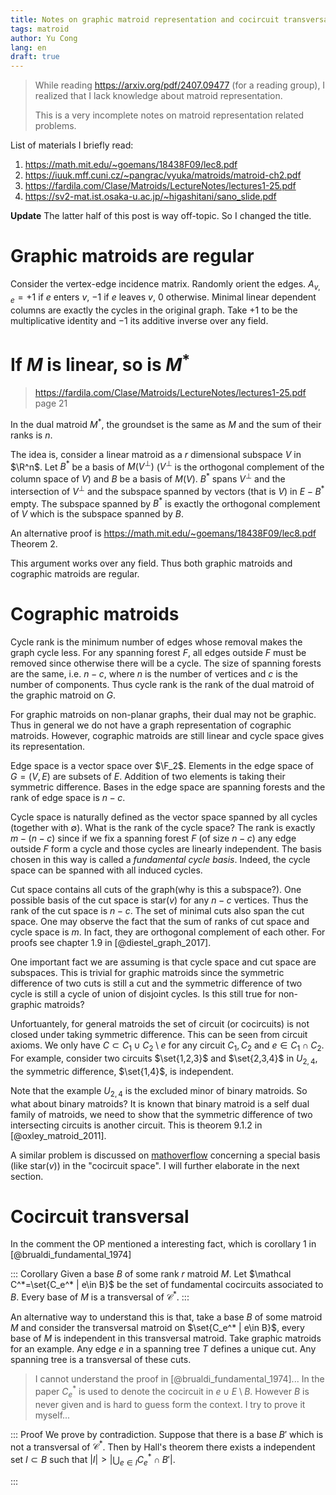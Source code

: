 ```yaml
---
title: Notes on graphic matroid representation and cocircuit transversal
tags: matroid
author: Yu Cong
lang: en
draft: true
---
```


> While reading <https://arxiv.org/pdf/2407.09477> (for a reading group), I realized that I lack knowledge about matroid representation.
> 
> This is a very incomplete notes on matroid representation related problems.

List of materials I briefly read:

1. <https://math.mit.edu/~goemans/18438F09/lec8.pdf>
2. <https://iuuk.mff.cuni.cz/~pangrac/vyuka/matroids/matroid-ch2.pdf>
3. <https://fardila.com/Clase/Matroids/LectureNotes/lectures1-25.pdf>
4. <https://sv2-mat.ist.osaka-u.ac.jp/~higashitani/sano_slide.pdf>

**Update** The latter half of this post is way off-topic. So I changed the title.

# Graphic matroids are regular

Consider the vertex-edge incidence matrix. Randomly orient the edges. $A_{v,e}=+1$ if $e$ enters $v$, $-1$ if $e$ leaves $v$, $0$ otherwise. Minimal linear dependent columns are exactly the cycles in the original graph. Take $+1$ to be the multiplicative identity and $-1$ its additive inverse over any field.

# If $M$ is linear, so is $M^*$

> <https://fardila.com/Clase/Matroids/LectureNotes/lectures1-25.pdf> page 21

In the dual matroid $M^*$, the groundset is the same as $M$ and the sum of their ranks is $n$.

The idea is, consider a linear matroid as a $r$ dimensional subspace $V$ in $\R^n$. Let $B^*$ be a basis of $M(V^\bot)$ ($V^\bot$ is the orthogonal complement of the column space of $V$) and $B$ be a basis of $M(V)$.
$B^*$ spans $V^\bot$ and the intersection of $V^\bot$ and the subspace spanned by vectors (that is $V$) in $E-B^*$ empty. The subspace spanned by $B^*$ is exactly the orthogonal complement of $V$ which is the subspace spanned by $B$.

An alternative proof is <https://math.mit.edu/~goemans/18438F09/lec8.pdf> Theorem 2.

This argument works over any field.
Thus both graphic matroids and cographic matroids are regular.

# Cographic matroids

Cycle rank is the minimum number of edges whose removal makes the graph cycle less.
For any spanning forest $F$, all edges outside $F$ must be removed since otherwise there will be a cycle.
The size of spanning forests are the same, i.e. $n-c$, where $n$ is the number of vertices and $c$ is the number of components. Thus cycle rank is the rank of the dual matroid of the graphic matroid on $G$. 

For graphic matroids on non-planar graphs, their dual may not be graphic. Thus in general we do not have a graph representation of cographic matroids. However, cographic matroids are still linear and cycle space gives its representation.

Edge space is a vector space over $\F_2$. Elements in the edge space of $G=(V,E)$ are subsets of $E$. Addition of two elements is taking their symmetric difference. Bases in the edge space are spanning forests and the rank of edge space is $n-c$.

Cycle space is naturally defined as the vector space spanned by all cycles (together with $\emptyset$). What is the rank of the cycle space? The rank is exactly $m-(n-c)$ since if we fix a spanning forest $F$ (of size $n-c$) any edge outside $F$ form a cycle and those cycles are linearly independent. The basis chosen in this way is called a *fundamental cycle basis*. Indeed, the cycle space can be spanned with all induced cycles.

Cut space contains all cuts of the graph(why is this a subspace?). One possible basis of the cut space is $\text{star}(v)$ for any $n-c$ vertices. Thus the rank of the cut space is $n-c$. The set of minimal cuts also span the cut space. One may observe the fact that the sum of ranks of cut space and cycle space is $m$. In fact, they are orthogonal complement of each other. For proofs see chapter 1.9 in [@diestel_graph_2017].

One important fact we are assuming is that cycle space and cut space are subspaces. This is trivial for graphic matroids since the symmetric difference of two cuts is still a cut and the symmetric difference of two cycle is still a cycle of union of disjoint cycles. Is this still true for non-graphic matroids?

Unfortuantely, for general matroids the set of circuit (or cocircuits) is not closed under taking symmetric difference. This can be seen from circuit axioms. We only have $C\subset C_1 \cup C_2\setminus e$ for any circuit $C_1, C_2$ and $e\in C_1\cap C_2$. For example, consider two circuits $\set{1,2,3}$ and $\set{2,3,4}$ in $U_{2,4}$, the symmetric difference, $\set{1,4}$, is independent.

Note that the example $U_{2,4}$ is the excluded minor of binary matroids. So what about binary matroids? It is known that binary matroid is a self dual family of matroids, we need to show that the symmetric difference of two intersecting circuits is another circuit. This is theorem 9.1.2 in [@oxley_matroid_2011].

A similar problem is discussed on [mathoverflow](https://mathoverflow.net/questions/241766/base-decomposition-of-matroids) concerning a special basis (like $\text{star}(v)$) in the "cocircuit space". I will further elaborate in the next section.

# Cocircuit transversal

In the comment the OP mentioned a interesting fact, which is corollary 1 in [@brualdi_fundamental_1974]

::: Corollary
Given a base $B$ of some rank $r$ matroid $M$. Let $\mathcal C^*=\set{C_e^* | e\in B}$ be the set of fundamental cocircuits associated to $B$. Every base of $M$ is a transversal of $\mathcal C^*$.
:::

An alternative way to understand this is that, take a base $B$ of some matroid $M$ and consider the transversal matroid on $\set{C_e^* | e\in B}$, every base of $M$ is independent in this transversal matroid. Take graphic matroids for an example. Any edge $e$ in a spanning tree $T$ defines a unique cut. Any spanning tree is a transversal of these cuts.

> I cannot understand the proof in [@brualdi_fundamental_1974]... In the paper $C_e^*$ is used to denote the cocircuit in $e\cup E\setminus B$. However $B$ is never given and is hard to guess form the context. I try to prove it myself...

::: Proof
We prove by contradiction. 
Suppose that there is a base $B'$ which is not a transversal of $\mathcal C^*$. 
Then by Hall's theorem there exists a independent set $I\subset B$ such that $|I|>|\bigcup_{e\in I} C_e^*\cap B'|$.

:::